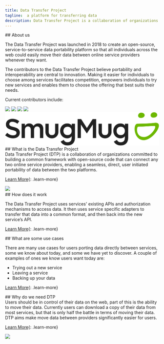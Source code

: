 ```yaml
---
title: Data Transfer Project
tagline:  a platform for transferring data
description: Data Transfer Project is a collaboration of organizations committed to building a common framework with open-source code that can connect any two online service providers, enabling a seamless, direct transfer of data between the two platforms.
---
```


<div class="section" markdown="1">
## About us
<div class="mustache">
</div>

The Data Transfer Project was launched in 2018 to create an open-source, service-to-service data portability platform so that all individuals across the web could easily move their data between online service providers whenever they want.

The contributors to the Data Transfer Project believe portability and interoperability are central to innovation. Making it easier for individuals to choose among services facilitates competition, empowers individuals to try new services and enables them to choose the offering that best suits their needs.

Current contributors include:

<div class="contributors-container">
	<img class="logo-image" src="./images/logo-apple.png">
	<img class="logo-image" src="./images/logo-facebook.png">
	<img class="logo-image" src="./images/logo-google.png">
	<img class="logo-image" src="./images/logo-microsoft.png">
    <img class="logo-image" src="./images/logo-smugmug.png"
	<img class="logo-image" src="./images/logo-twitter.png">
</div>


<div class="section" markdown="1">
<div class="section-text" markdown="1">
## What is the Data Transfer Project
<div class="mustache">
</div>
Data Transfer Project (DTP) is a collaboration of organizations committed to building a common framework with open-source code that can connect any two online service providers, enabling a seamless, direct, user initiated portability of data between the two platforms.

[Learn More]({{site.baseurl}}/what-is-dtp){: .learn-more}    
</div>
<div class="section-image-container"><img class="section-image" src="./images/AI_Blue_FileSharing.png"></div>
</div>

<div class="section" markdown="1">
## How does it work
<div class="mustache">
</div>

The Data Transfer Project uses services' existing APIs and authorization mechanisms to access data. It then uses service specific adapters to transfer that data into a common format, and then back into the new service’s API.
</div>

[Learn More]({{site.baseurl}}/documentation){: .learn-more}  
</div>

<div class="section" markdown="1">
## What are some use cases
<div class="mustache">
</div>

There are many use cases for users porting data directly between services, some we know about today, and some we have yet to discover. A couple of examples of ones we know users want today are:

  * Trying out a new service
  * Leaving a service
  * Backing up your data

[Learn More]({{site.baseurl}}/use-cases){: .learn-more}  
</div>

<div class="section" markdown="1">
<div class="section-text" markdown="1">
## Why do we need DTP
<div class="mustache">
</div>
Users should be in control of their data on the web, part of this is the ability to move their data. Currently users can download a copy of their data from most services, but that is only half the battle in terms of moving their data. DTP aims make move data between providers significantly easier for users.

[Learn More]({{site.baseurl}}/why-dtp){: .learn-more}  
</div>
<div class="section-image-container"><img class="section-image" src="./images/AI_Blue_QA.png"></div>
</div>  
